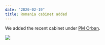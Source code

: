 ```yaml
---
date: "2020-02-19"
title: Romania cabinet added
---
```


We added the recent cabinet under [PM Orban](http://www.parlgov.org/explore/rou/cabinet/2019-11-04/).

![](/images/parliament-germany.jpg)
